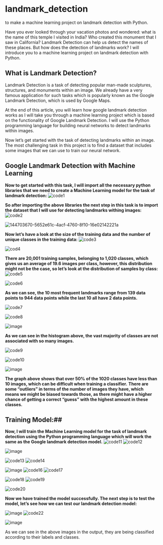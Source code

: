 # landmark_detection
to make  a machine learning project on landmark detection with Python.

Have you ever looked through your vacation photos and wondered: what is the name of this temple I visited in India? Who created this monument that I saw in California? Landmark Detection can help us detect the names of these places. But how does the detection of landmarks work? I will introduce you to a machine learning project on landmark detection with Python.

## What is Landmark Detection?
Landmark Detection is a task of detecting popular man-made sculptures, structures, and monuments within an image. We already have a very famous application for such tasks which is popularly known as the Google Landmark Detection, which is used by Google Maps.

At the end of this article, you will learn how google landmark detection works as I will take you through a machine learning project which is based on the functionality of Google Landmark Detection. I will use the Python programming language for building neural networks to detect landmarks within images.

Now let’s get started with the task of detecting landmarks within an image. The most challenging task in this project is to find a dataset that includes some images that we can use to train our neural network. 

## Google Landmark Detection with Machine Learning
**Now to get started with this task, I will import all the necessary python libraries that we need to create a Machine Learning model for the task of landmark detection:**
![code1](https://user-images.githubusercontent.com/95492893/144703618-febda68b-578f-4806-a4fa-849ce3f7cfd0.PNG)

**So after importing the above libraries the next step in this task is to import the dataset that I will use for detecting landmarks withing images:**
![code2](https://user-images.githubusercontent.com/95492893/144703670-5652e61c-4acf-4760-8f10-16e02142221a.PNG)

![144703670-5652e61c-4acf-4760-8f10-16e02142221a](https://user-images.githubusercontent.com/95492893/144703683-10cb13b4-ae2a-46e3-9df5-c017bfbaee01.png)

**Now let’s have a look at the size of the training data and the number of unique classes in the training data:**
![code3](https://user-images.githubusercontent.com/95492893/144703750-3ef6d6fa-d0e2-4aac-bb36-b95ddb833e59.PNG)

![cod4](https://user-images.githubusercontent.com/95492893/144703780-4f1c8495-2a7e-4555-b14d-0edf0d16ddd6.PNG)

**There are 20,001 training samples, belonging to 1,020 classes, which gives us an average of 19.6 images per class, however, this distribution might not be the case, so let’s look at the distribution of samples by class:**
![code5](https://user-images.githubusercontent.com/95492893/144703838-dbebb273-d37f-4313-b156-6b817cbec9a9.PNG)

![code6](https://user-images.githubusercontent.com/95492893/144703904-a5ad30b3-7e6f-478e-b428-396ee295974d.PNG)

**As we can see, the 10 most frequent landmarks range from 139 data points to 944 data points while the last 10 all have 2 data points.**

![code7](https://user-images.githubusercontent.com/95492893/144703961-8d71abc2-8ce4-466a-bb28-f539930d76e2.PNG)

![code8](https://user-images.githubusercontent.com/95492893/144703985-4b2e11a9-a3b4-4625-9f63-0e22807bfded.PNG)

![image](https://user-images.githubusercontent.com/95492893/144703989-a0f09ad5-90e9-440d-9dc9-f0d5aa65bb22.png)

**As we can see in the histogram above, the vast majority of classes are not associated with so many images.**

![code9](https://user-images.githubusercontent.com/95492893/144704091-0a318e0b-b62f-4b69-8029-a0b061d8775f.PNG)

![code10](https://user-images.githubusercontent.com/95492893/144704120-f85b97be-6855-445f-9d95-bbc13c4c75be.PNG)

![image](https://user-images.githubusercontent.com/95492893/144704130-e2f47ea0-2007-4b71-9d52-9c2bf781b5b1.png)

**The graph above shows that over 50% of the 1020 classes have less than 10 images, which can be difficult when training a classifier.**
**There are some “outliers” in terms of the number of images they have, which means we might be biased towards those, as there might have a higher chance of getting a correct “guess” with the highest amount in these classes.**

## Training Model:##

**Now, I will train the Machine Learning model for the task of landmark detection using the Python programming language which will work the same as the Google landmark detection model.**
![code11](https://user-images.githubusercontent.com/95492893/144704253-66d057c1-0e36-4972-b0f7-0f4b0fc97a6a.PNG)
![code12](https://user-images.githubusercontent.com/95492893/144704287-5f5518d6-1032-447c-bb8c-2501f482beba.PNG)

![image](https://user-images.githubusercontent.com/95492893/144704323-b1646d7b-5872-42d3-ba7a-ec774caf1b3a.png)

![code13](https://user-images.githubusercontent.com/95492893/144704401-8b60f6d4-246d-43f5-a1b7-b111c88f65ef.PNG)
![code14](https://user-images.githubusercontent.com/95492893/144704425-6b630e28-4480-4940-862f-f6096f60de88.PNG)

![image](https://user-images.githubusercontent.com/95492893/144704525-62d7620b-a3a6-47c2-b153-a4d9d982c938.png)
![code16](https://user-images.githubusercontent.com/95492893/144704585-2d3af0eb-d90a-427d-ba2d-9449b12f65a7.PNG)
![code17](https://user-images.githubusercontent.com/95492893/144704620-5b0d1951-26b0-4daf-83b3-41b8a9165cec.PNG)

![code18](https://user-images.githubusercontent.com/95492893/144704654-34b84428-7003-41e8-8392-30a14ff097f7.PNG)
![code19](https://user-images.githubusercontent.com/95492893/144704680-33909215-4b70-473b-9aa7-5a95f66ea67d.PNG)

![code20](https://user-images.githubusercontent.com/95492893/144704695-490cf5f7-8b1b-4188-8790-5b5008947f0f.PNG)

**Now we have trained the model successfully. The next step is to test the model, let’s see how we can test our landmark detection model:**

![image](https://user-images.githubusercontent.com/95492893/144704735-33a224ee-1713-4ca5-bd19-2ddea7102d8d.png)
![code22](https://user-images.githubusercontent.com/95492893/144704758-ee8f8321-5ef3-4e13-9e0d-d407a76068f6.PNG)

![image](https://user-images.githubusercontent.com/95492893/144704770-7801cfb1-dc43-454f-9b36-fd8f3c885b18.png)

As we can see in the above images in the output, they are being classified according to their labels and classes.














































































